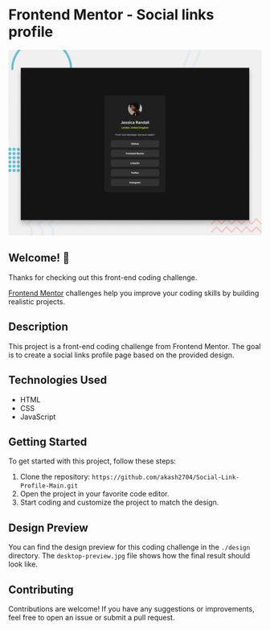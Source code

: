 # Frontend Mentor - Social links profile

![Design preview for the Social links profile coding challenge](./design/desktop-preview.jpg)

## Welcome! 👋

Thanks for checking out this front-end coding challenge.

[Frontend Mentor](https://www.frontendmentor.io) challenges help you improve your coding skills by building realistic projects.
## Description

This project is a front-end coding challenge from Frontend Mentor. The goal is to create a social links profile page based on the provided design.

## Technologies Used

- HTML
- CSS
- JavaScript

## Getting Started

To get started with this project, follow these steps:

1. Clone the repository: `https://github.com/akash2704/Social-Link-Profile-Main.git`
2. Open the project in your favorite code editor.
3. Start coding and customize the project to match the design.

## Design Preview

You can find the design preview for this coding challenge in the `./design` directory. The `desktop-preview.jpg` file shows how the final result should look like.

## Contributing

Contributions are welcome! If you have any suggestions or improvements, feel free to open an issue or submit a pull request.

